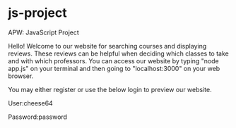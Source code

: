# js-project
APW: JavaScript Project

Hello! Welcome to our website for searching courses and displaying reviews. These reviews can be helpful when deciding which classes to take and with which professors. You can access our website by typing "node app.js" on your terminal and then going to "localhost:3000" on your web browser.

You may either register or use the below login to preview our website.

User:cheese64

Password:password